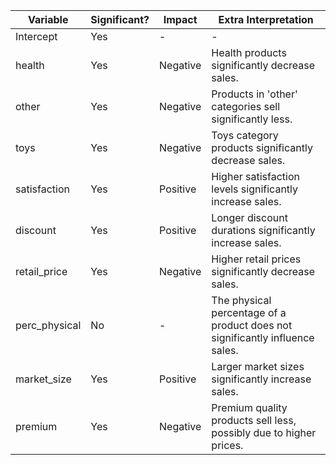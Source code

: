
| Variable | Significant? | Impact | Extra Interpretation |
|----------|--------------|--------|---------------------|
| Intercept | Yes | - | - |
| health | Yes | Negative | Health products significantly decrease sales. |
| other | Yes | Negative | Products in 'other' categories sell significantly less. |
| toys | Yes | Negative | Toys category products significantly decrease sales. |
| satisfaction | Yes | Positive | Higher satisfaction levels significantly increase sales. |
| discount | Yes | Positive | Longer discount durations significantly increase sales. |
| retail_price | Yes | Negative | Higher retail prices significantly decrease sales. |
| perc_physical | No | - | The physical percentage of a product does not significantly influence sales. |
| market_size | Yes | Positive | Larger market sizes significantly increase sales. |
| premium | Yes | Negative | Premium quality products sell less, possibly due to higher prices. |
